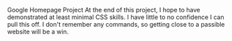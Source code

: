 Google Homepage Project
At the end of this project, I hope to have demonstrated at least minimal CSS skills. I have little to no confidence I can pull this off. I don't remember any commands, so getting close to a passible website will be a win.